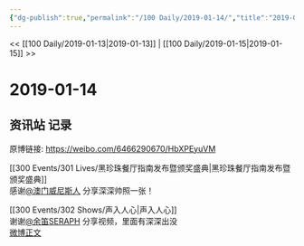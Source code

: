 ```yaml
---
{"dg-publish":true,"permalink":"/100 Daily/2019-01-14/","title":"2019-01-14","created":"2022-12-22T13:58:58.000+08:00","updated":"2023-01-09T17:24:44.137+08:00"}
---
```



<< [[100 Daily/2019-01-13\|2019-01-13]] | [[100 Daily/2019-01-15\|2019-01-15]] >>

# 2019-01-14

## 资讯站 记录

原博链接: https://weibo.com/6466290670/HbXPEyuVM

[[300 Events/301 Lives/黑珍珠餐厅指南发布暨颁奖盛典\|黑珍珠餐厅指南发布暨颁奖盛典]]  
感谢[@澳门威尼斯人](https://weibo.com/n/%E6%BE%B3%E9%97%A8%E5%A8%81%E5%B0%BC%E6%96%AF%E4%BA%BA) 分享深深帅照一张！

[[300 Events/302 Shows/声入人心\|声入人心]]  
谢谢[@余笛SERAPH](https://weibo.com/n/%E4%BD%99%E7%AC%9BSERAPH) 分享视频，里面有深深出没  
[微博正文](https://weibo.com/detail/4328502843369808)
